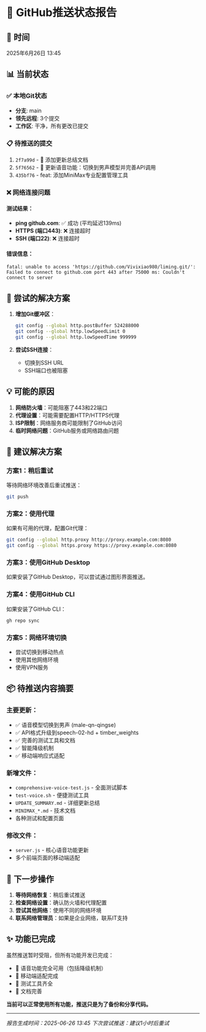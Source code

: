 # 🚀 GitHub推送状态报告

## 📅 时间
2025年6月26日 13:45

## 📊 当前状态

### ✅ 本地Git状态
- **分支**: main
- **领先远程**: 3个提交
- **工作区**: 干净，所有更改已提交

### 📋 待推送的提交
1. `2f7a99d` - 📝 添加更新总结文档
2. `5f76562` - 🎤 更新语音功能：切换到男声模型并完善API调用  
3. `435bf76` - feat: 添加MiniMax专业配置管理工具

### ❌ 网络连接问题

#### 测试结果：
- **ping github.com**: ✅ 成功 (平均延迟139ms)
- **HTTPS (端口443)**: ❌ 连接超时
- **SSH (端口22)**: ❌ 连接超时

#### 错误信息：
```
fatal: unable to access 'https://github.com/Vivixiao980/liming.git/': 
Failed to connect to github.com port 443 after 75000 ms: Couldn't connect to server
```

## 🔧 尝试的解决方案

1. **增加Git缓冲区**：
   ```bash
   git config --global http.postBuffer 524288000
   git config --global http.lowSpeedLimit 0
   git config --global http.lowSpeedTime 999999
   ```

2. **尝试SSH连接**：
   - 切换到SSH URL
   - SSH端口也被阻塞

## 💡 可能的原因

1. **网络防火墙**：可能阻塞了443和22端口
2. **代理设置**：可能需要配置HTTP/HTTPS代理
3. **ISP限制**：网络服务商可能限制了GitHub访问
4. **临时网络问题**：GitHub服务或网络路由问题

## 🎯 建议解决方案

### 方案1：稍后重试
等待网络环境改善后重试推送：
```bash
git push
```

### 方案2：使用代理
如果有可用的代理，配置Git代理：
```bash
git config --global http.proxy http://proxy.example.com:8080
git config --global https.proxy https://proxy.example.com:8080
```

### 方案3：使用GitHub Desktop
如果安装了GitHub Desktop，可以尝试通过图形界面推送。

### 方案4：使用GitHub CLI
如果安装了GitHub CLI：
```bash
gh repo sync
```

### 方案5：网络环境切换
- 尝试切换到移动热点
- 使用其他网络环境
- 使用VPN服务

## 📦 待推送内容摘要

### 主要更新：
- ✅ 语音模型切换到男声 (male-qn-qingse)
- ✅ API格式升级到speech-02-hd + timber_weights
- ✅ 完善的测试工具和文档
- ✅ 智能降级机制
- ✅ 移动端响应式适配

### 新增文件：
- `comprehensive-voice-test.js` - 全面测试脚本
- `test-voice.sh` - 便捷测试工具
- `UPDATE_SUMMARY.md` - 详细更新总结
- `MINIMAX_*.md` - 技术文档
- 各种测试和配置页面

### 修改文件：
- `server.js` - 核心语音功能更新
- 多个前端页面的移动端适配

## 🔄 下一步操作

1. **等待网络恢复**：稍后重试推送
2. **检查网络设置**：确认防火墙和代理配置
3. **尝试其他网络**：使用不同的网络环境
4. **联系网络管理员**：如果是企业网络，联系IT支持

## ✨ 功能已完成

虽然推送暂时受阻，但所有功能开发已完成：
- 🎤 语音功能完全可用（包括降级机制）
- 📱 移动端适配完成
- 🧪 测试工具齐全
- 📝 文档完善

**当前可以正常使用所有功能，推送只是为了备份和分享代码。**

---

*报告生成时间：2025-06-26 13:45*
*下次尝试推送：建议1小时后重试* 
